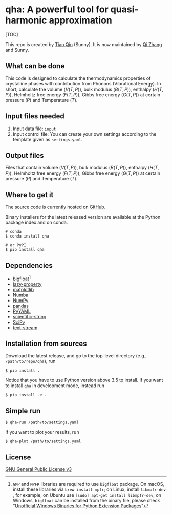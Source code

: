 # qha: A powerful tool for quasi-harmonic approximation

[TOC]

This repo is created by [Tian Qin](mailto:qinxx197@umn.edu) (Sunny). It is now maintained by [Qi Zhang](mailto:qz2280@columbia.edu) and Sunny.

## What can be done

This code is designed to calculate the thermodynamics properties of crystalline phases with contribution from Phonons (Vibrational Energy). In short, calculate the volume ($V(T, P)$), bulk modulus ($B(T, P)$), enthalpy ($H(T, P)$), Helmholtz free energy ($F(T, P)$), Gibbs free energy ($G(T, P)$) at certain pressure ($P$) and Temperature ($T$).

## Input files needed

1. Input data file: `input`
2. Input control file: You can create your own settings according to the template given as `settings.yaml`.

## Output files

Files that contain volume ($V(T, P)$), bulk modulus ($B(T, P)$), enthalpy ($H(T, P)$), Helmholtz free energy ($F(T, P)$), Gibbs free energy ($G(T, P)$) at certain pressure ($P$) and Temperature ($T$).

## Where to get it

The source code is currently hosted on [GitHub](https://github.com/MineralsCloud/qha).

Binary installers for the latest released version are available at the Python package index and on conda.

```shell
# conda
$ conda install qha
```

```shell
# or PyPI
$ pip install qha
```

## Dependencies

- [bigfloat](https://pypi.python.org/pypi/bigfloat)[^1]
- [lazy-property](https://github.com/jackmaney/lazy-property)
- [matplotlib](https://matplotlib.org)
- [Numba](http://numba.pydata.org)
- [NumPy](http://www.numpy.org)
- [pandas](https://pandas.pydata.org)
- [PyYAML](http://pyyaml.org)
- [scientific-string](https://github.com/singularitti/scientific-string)
- [SciPy](https://www.scipy.org)
- [text-stream](https://github.com/singularitti/text-stream)

[^1]: `GMP` and `MPFR` libraries are required to use `bigfloat` package. On macOS, install these libraries via `brew install mpfr`; on Linux, install `libmpfr-dev` , for example, on Ubuntu use `[sudo] apt-get install libmpfr-dev`; on Windows, `bigfloat` can be installed from the binary file, please check  "[Unofficial Windows Binaries for Python Extension Packages](https://www.lfd.uci.edu/~gohlke/pythonlibs/)"

## Installation from sources

Download the latest release, and go to the top-level directory (e.g., `/path/to/repo/qha`), run

```shell
$ pip install .
```

Notice that you have to use Python version above 3.5 to install. If you want to install `qha` in development mode, instead run

```shell
$ pip install -e .
```

## Simple run

```shell
$ qha-run /path/to/settings.yaml
```

If you want to plot your results, run

```shell
$ qha-plot /path/to/settings.yaml
```

## License

[GNU General Public License v3](./LICENSE.txt)

